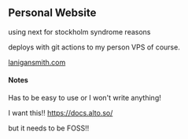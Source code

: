 ## Personal Website

using next for stockholm syndrome reasons

deploys with git actions to my person VPS of course. 

[lanigansmith.com](https://lanigansmith.com)

#### Notes 
Has to be easy to use or I won't write anything! 

I want this!!
https://docs.alto.so/

but it needs to be FOSS!!

